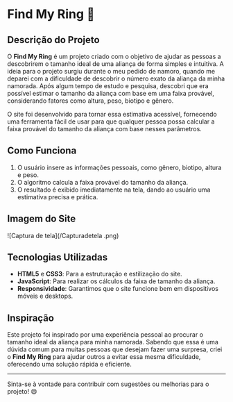 # Find My Ring 💍

## Descrição do Projeto
O **Find My Ring** é um projeto criado com o objetivo de ajudar as pessoas a descobrirem o tamanho ideal de uma aliança de forma simples e intuitiva. A ideia para o projeto surgiu durante o meu pedido de namoro, quando me deparei com a dificuldade de descobrir o número exato da aliança da minha namorada. Após algum tempo de estudo e pesquisa, descobri que era possível estimar o tamanho da aliança com base em uma faixa provável, considerando fatores como altura, peso, biotipo e gênero.

O site foi desenvolvido para tornar essa estimativa acessível, fornecendo uma ferramenta fácil de usar para que qualquer pessoa possa calcular a faixa provável do tamanho da aliança com base nesses parâmetros.

## Como Funciona
1. O usuário insere as informações pessoais, como gênero, biotipo, altura e peso.
2. O algoritmo calcula a faixa provável do tamanho da aliança.
3. O resultado é exibido imediatamente na tela, dando ao usuário uma estimativa precisa e prática.

## Imagem do Site
![Captura de tela](/Capturadetela .png)


## Tecnologias Utilizadas
- **HTML5** e **CSS3**: Para a estruturação e estilização do site.
- **JavaScript**: Para realizar os cálculos da faixa de tamanho da aliança.
- **Responsividade**: Garantimos que o site funcione bem em dispositivos móveis e desktops.

## Inspiração
Este projeto foi inspirado por uma experiência pessoal ao procurar o tamanho ideal da aliança para minha namorada. Sabendo que essa é uma dúvida comum para muitas pessoas que desejam fazer uma surpresa, criei o **Find My Ring** para ajudar outros a evitar essa mesma dificuldade, oferecendo uma solução rápida e eficiente.

---

Sinta-se à vontade para contribuir com sugestões ou melhorias para o projeto! 😄
